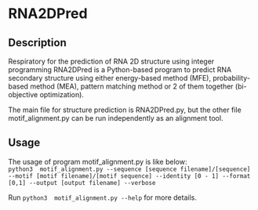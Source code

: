 # RNA2DPred
## Description
Respiratory for the prediction of RNA 2D structure using integer programming
RNA2DPred is a Python-based program to predict RNA secondary structure using either energy-based method (MFE), probability-based method (MEA), pattern matching method or 2 of them together (bi-objective optimization).

The main file for structure prediction is RNA2DPred.py, but the other file motif_alignment.py can be run independently as an alignment tool.

## Usage
The usage of program motif_alignment.py is like below:<br/>
``` python3  motif_alignment.py --sequence [sequence filename]/[sequence] --motif [motif filename]/[motif sequence] --identity [0 - 1] --format [0,1] --output [output filename] --verbose ```

Run ``` python3  motif_alignment.py --help ``` for more details.



